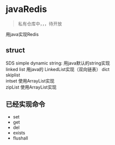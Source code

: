 # javaRedis
> 私有仓库中，，，待开放

用java实现Redis

## struct

SDS simple dynamic string: 用java默认的string实现  
linked list 用java的 LinkedList实现（双向链表）
dict  
skiplist  
intset 使用ArrayList实现  
zipList 使用ArrayList实现
## 已经实现命令
- set
- get
- del
- exists
- flushall